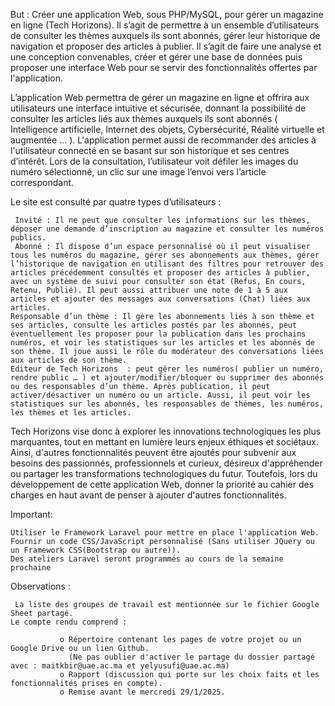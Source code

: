But : Créer une application Web, sous PHP/MySQL, pour gérer un magazine en ligne (Tech Horizons). Il s’agit de permettre à un ensemble d’utilisateurs de consulter les thèmes auxquels ils sont abonnés, gérer leur historique de navigation et proposer des articles à publier. Il s’agit de faire une analyse et une conception convenables, créer et gérer une base de données puis proposer une interface Web pour se servir des fonctionnalités offertes par l'application. 

L’application Web permettra de gérer un magazine en ligne et offrira aux utilisateurs une interface intuitive et sécurisée, donnant la possibilité de consulter les articles liés aux thèmes auxquels ils sont abonnés ( Intelligence artificielle, Internet des objets, Cybersécurité, Réalité virtuelle et augmentée ... ). L'application permet aussi de recommander des articles à  l'utilisateur connecté en se basant sur son historique et ses centres d’intérêt. Lors de la consultation, l’utilisateur voit défiler les images du numéro sélectionné, un clic sur une image l’envoi vers l’article correspondant.

 Le site est consulté par quatre types d’utilisateurs : 

     Invité : Il ne peut que consulter les informations sur les thèmes, déposer une demande d’inscription au magazine et consulter les numéros publics. 
     Abonné : Il dispose d’un espace personnalisé où il peut visualiser tous les numéros du magazine, gérer ses abonnements aux thèmes, gérer l’historique de navigation en utilisant des filtres pour retrouver des articles précédemment consultés et proposer des articles à publier, avec un système de suivi pour consulter son état (Refus, En cours, Retenu, Publié). Il peut aussi attribuer une note de 1 à 5 aux articles et ajouter des messages aux conversations (Chat) liées aux articles. 
    Responsable d’un thème : Il gère les abonnements liés à son thème et ses articles, consulte les articles postés par les abonnés, peut éventuellement les proposer pour la publication dans les prochains numéros, et voir les statistiques sur les articles et les abonnés de son thème. Il joue aussi le rôle du modérateur des conversations liées aux articles de son thème. 
    Editeur de Tech Horizons  : peut gérer les numéros( publier un numéro, rendre public … ) et ajouter/modifier/bloquer ou supprimer des abonnés ou des responsables d’un thème. Après publication, il peut activer/désactiver un numéro ou un article. Aussi, il peut voir les statistiques sur les abonnés, les responsables de thèmes, les numéros, les thèmes et les articles.  

Tech Horizons  vise donc à explorer les innovations technologiques les plus marquantes, tout en mettant en lumière leurs enjeux éthiques et sociétaux. Ainsi, d'autres fonctionnalités peuvent être ajoutés pour subvenir aux besoins des passionnés, professionnels et curieux, désireux d'appréhender ou partager les transformations technologiques du futur. Toutefois, lors du développement de cette application Web, donner la priorité au cahier des charges en haut avant de penser à ajouter d'autres fonctionnalités.  

Important: 

    Utiliser le Framework Laravel pour mettre en place l'application Web. Fournir un code CSS/JavaScript personnalisé (Sans utiliser JQuery ou un Framework CSS(Bootstrap ou autre)).  
    Des ateliers Laravel seront programmés au cours de la semaine prochaine

Observations : 

     La liste des groupes de travail est mentionnée sur le fichier Google Sheet partagé.   
    Le compte rendu comprend : 

               o Répertoire contenant les pages de votre projet ou un Google Drive ou un lien Github.
                 (Ne pas oublier d'activer le partage du dossier partagé avec : maitkbir@uae.ac.ma et yelyusufi@uae.ac.ma)  
               o Rapport (discussion qui porte sur les choix faits et les fonctionnalités prises en compte). 
               o Remise avant le mercredi 29/1/2025.